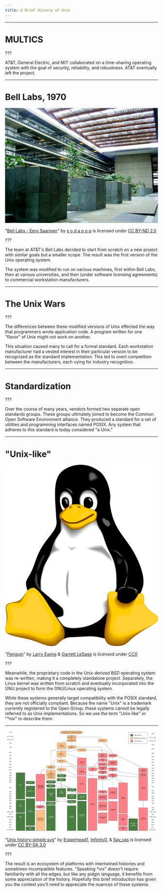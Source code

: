 ```yaml
---
title: A Brief History of Unix
---
```


---

# MULTICS

???

AT&T, General Electric, and MIT collaborated on a time-sharing operating system
with the goal of security, reliability, and robustness. AT&T eventually left
the project.

---

# Bell Labs, 1970

![AT&T Bell Labs](bell-labs.jpg)

"[Bell Labs - Eero
Saarinen](https://www.flickr.com/photos/sodapop81/2412025709/)" by [s o d a p o
p](https://www.flickr.com/photos/sodapop81/) is licensed under [CC BY-ND
2.0](https://creativecommons.org/licenses/by-nd/2.0/)

???

The team at AT&T's Bell Labs decided to start from scratch on a new project
with similar goals but a smaller scope. The result was the first version of the
Unix operating system.

The system was modified to run on various machines, first within Bell Labs,
then at various universities, and then (under software licensing agreements) to
commercial workstation manufacturers.

---

# The Unix Wars

???

The differences between these modified versions of Unix effected the way that
programmers wrote application code. A program written for one "flavor" of Unix
might not work on another.

This situation caused many to call for a formal standard. Each workstation
manufacturer had a vested interest in their particular version to be recognized
as the standard implementation. This led to overt competition between the
manufacturers, each vying for industry recognition.

---

# Standardization

???

Over the course of many years, vendors formed two separate open standards
groups. These groups ultimately joined to become the Common Open Software
Environment alliance. They produced a standard for a set of utilities and
programming interfaces named POSIX. Any system that adheres to this standard is
today considered "a Unix."

---

# "Unix-like"

![Linux Penguin](penguin.svg)

"[Penguin](http://www.home.unix-ag.org/simon/penguin/)" by [Larry
Ewing](http://www.isc.tamu.edu/~lewing/) & [Garrett
LeSage](https://github.com/garrett/Tux) is licensed under
[CC0](http://creativecommons.org/publicdomain/zero/1.0/deed.en)

???

Meanwhile, the proprietary code in the Unix-derived BSD operating system was
re-written, making it a completely standalone project. Separately, the Linux
kernel was written from scratch and eventually incorporated into the GNU
project to form the GNU/Linux operating system.

While these systems generally target compatibility with the POSIX standard,
they are not officially compliant. Because the name "Unix" is a trademark
currently registered to the Open Group, these systems cannot be legally
referred to as Unix implementations. So we use the term "Unix-like" or "\*nix"
to describe them.

---

![A diagram showing the key Unix and Unix-like operating systems](unix-history.svg)

"[Unix
history-simple.svg](https://en.wikipedia.org/wiki/File:Unix_history-simple.svg)"
by [Eraserhead1](https://commons.wikimedia.org/wiki/User:Eraserhead1),
[Infinity0](https://commons.wikimedia.org/wiki/User:Infinity0), &
[Sav_vas](https://commons.wikimedia.org/wiki/User:Sav_vas) is licensed under
[CC BY-SA 3.0](https://creativecommons.org/licenses/by-sa/3.0/)

???

The result is an ecosystem of platforms with intertwined histories and
sometimes-incompatible features. "Speaking \*nix" doesn't require familiarity
with all the edges, but like any pidgin language, it benefits from some
appreciation of the history. Hopefully this brief introduction has given you
the context you'll need to appreciate the nuances of these systems.
